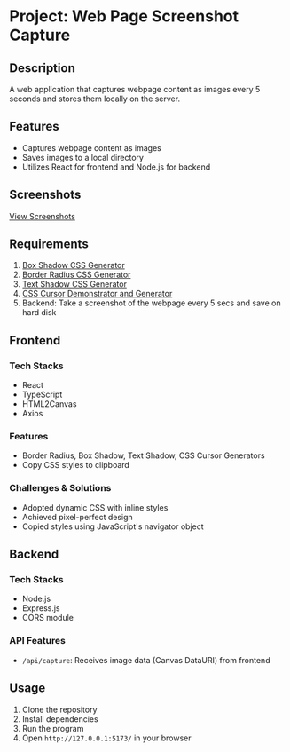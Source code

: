 # Project: Web Page Screenshot Capture

## Description
A web application that captures webpage content as images every 5 seconds and stores them locally on the server.

## Features
- Captures webpage content as images
- Saves images to a local directory
- Utilizes React for frontend and Node.js for backend

## Screenshots
[View Screenshots](/screenshots)

## Requirements
1. [Box Shadow CSS Generator](https://cssgenerator.org/box-shadow-css-generator.html)
2. [Border Radius CSS Generator](https://cssgenerator.org/border-radius-css-generator.html)
3. [Text Shadow CSS Generator](https://cssgenerator.org/text-shadow-css-generator.html)
4. [CSS Cursor Demonstrator and Generator](https://cssgenerator.org/css-cursor-demonstrator-and-generator.html)
5. Backend: Take a screenshot of the webpage every 5 secs and save on hard disk

## Frontend
### Tech Stacks
- React
- TypeScript
- HTML2Canvas
- Axios

### Features
- Border Radius, Box Shadow, Text Shadow, CSS Cursor Generators
- Copy CSS styles to clipboard

### Challenges & Solutions
- Adopted dynamic CSS with inline styles
- Achieved pixel-perfect design
- Copied styles using JavaScript's navigator object

## Backend
### Tech Stacks
- Node.js
- Express.js
- CORS module

### API Features
- `/api/capture`: Receives image data (Canvas DataURI) from frontend

## Usage
1. Clone the repository
2. Install dependencies
3. Run the program
4. Open `http://127.0.0.1:5173/` in your browser